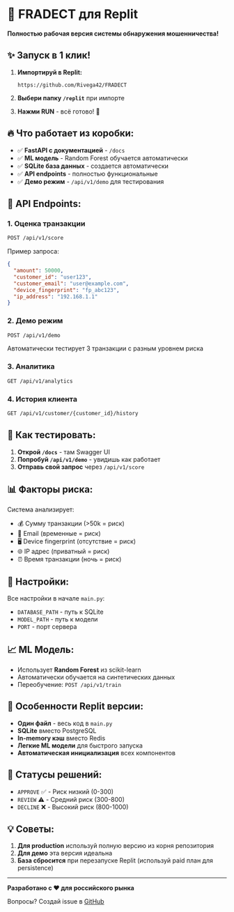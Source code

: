 # 🚀 FRADECT для Replit

**Полностью рабочая версия системы обнаружения мошенничества!**

## ✨ Запуск в 1 клик!

1. **Импортируй в Replit:**
   ```
   https://github.com/Rivega42/FRADECT
   ```

2. **Выбери папку `/replit`** при импорте

3. **Нажми RUN** - всё готово! 🎉

## 🔥 Что работает из коробки:

- ✅ **FastAPI с документацией** - `/docs`
- ✅ **ML модель** - Random Forest обучается автоматически
- ✅ **SQLite база данных** - создается автоматически
- ✅ **API endpoints** - полностью функциональные
- ✅ **Демо режим** - `/api/v1/demo` для тестирования

## 📡 API Endpoints:

### 1. **Оценка транзакции**
```bash
POST /api/v1/score
```

Пример запроса:
```json
{
  "amount": 50000,
  "customer_id": "user123",
  "customer_email": "user@example.com",
  "device_fingerprint": "fp_abc123",
  "ip_address": "192.168.1.1"
}
```

### 2. **Демо режим** 
```bash
POST /api/v1/demo
```
Автоматически тестирует 3 транзакции с разным уровнем риска

### 3. **Аналитика**
```bash
GET /api/v1/analytics
```

### 4. **История клиента**
```bash
GET /api/v1/customer/{customer_id}/history
```

## 🎯 Как тестировать:

1. **Открой `/docs`** - там Swagger UI
2. **Попробуй `/api/v1/demo`** - увидишь как работает
3. **Отправь свой запрос** через `/api/v1/score`

## 📊 Факторы риска:

Система анализирует:
- 💰 Сумму транзакции (>50k = риск)
- 📧 Email (временные = риск)
- 🖥️ Device fingerprint (отсутствие = риск)
- 🌐 IP адрес (приватный = риск)
- ⏰ Время транзакции (ночь = риск)

## 🔧 Настройки:

Все настройки в начале `main.py`:
- `DATABASE_PATH` - путь к SQLite
- `MODEL_PATH` - путь к модели
- `PORT` - порт сервера

## 📈 ML Модель:

- Использует **Random Forest** из scikit-learn
- Автоматически обучается на синтетических данных
- Переобучение: `POST /api/v1/train`

## 🎨 Особенности Replit версии:

- **Один файл** - весь код в `main.py`
- **SQLite** вместо PostgreSQL
- **In-memory кэш** вместо Redis
- **Легкие ML модели** для быстрого запуска
- **Автоматическая инициализация** всех компонентов

## 🚦 Статусы решений:

- `APPROVE` ✅ - Риск низкий (0-300)
- `REVIEW` ⚠️ - Средний риск (300-800)
- `DECLINE` ❌ - Высокий риск (800-1000)

## 💡 Советы:

1. **Для production** используй полную версию из корня репозитория
2. **Для демо** эта версия идеальна
3. **База сбросится** при перезапуске Replit (используй paid план для persistence)

---

**Разработано с ❤️ для российского рынка**

Вопросы? Создай issue в [GitHub](https://github.com/Rivega42/FRADECT)
